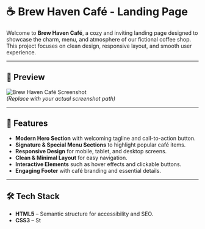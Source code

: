 # ☕ Brew Haven Café - Landing Page

Welcome to **Brew Haven Café**, a cozy and inviting landing page designed to showcase the charm, menu, and atmosphere of our fictional coffee shop.  
This project focuses on clean design, responsive layout, and smooth user experience.

---

## 📸 Preview

![Brew Haven Café Screenshot](screenshot.png)  
*(Replace with your actual screenshot path)*

---

## 🌟 Features

- **Modern Hero Section** with welcoming tagline and call-to-action button.
- **Signature & Special Menu Sections** to highlight popular café items.
- **Responsive Design** for mobile, tablet, and desktop screens.
- **Clean & Minimal Layout** for easy navigation.
- **Interactive Elements** such as hover effects and clickable buttons.
- **Engaging Footer** with café branding and essential details.

---

## 🛠️ Tech Stack

- **HTML5** – Semantic structure for accessibility and SEO.
- **CSS3** – St
